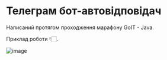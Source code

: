 # Телеграм бот-автовідповідач 
Написаний протягом проходження марафону GoIT - Java. 

Приклад роботи 👇🏻. 

![image](https://user-images.githubusercontent.com/96209694/175816325-2b83c1aa-e145-4515-ad39-1f355ecf4ca5.png)
